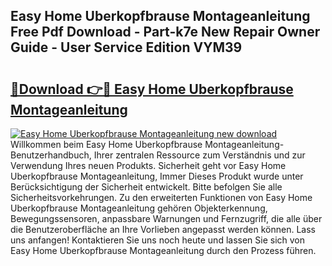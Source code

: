 ## Easy Home Uberkopfbrause Montageanleitung Free Pdf Download - Part-k7e New Repair Owner Guide - User Service Edition VYM39

# <h2><a href="http://df71qtu.blite.top/?on=Easy+Home+Uberkopfbrause+Montageanleitung">🔗Download 👉🔴 Easy Home Uberkopfbrause Montageanleitung</a></h2>

[![Easy Home Uberkopfbrause Montageanleitung new download](https://i.imgur.com/lujVjoI.png)](http://df71qtu.blite.top/?on=Easy+Home+Uberkopfbrause+Montageanleitung)
Willkommen beim Easy Home Uberkopfbrause Montageanleitung-Benutzerhandbuch, Ihrer zentralen Ressource zum Verständnis und zur Verwendung Ihres neuen Produkts. Sicherheit geht vor Easy Home Uberkopfbrause Montageanleitung, Immer Dieses Produkt wurde unter Berücksichtigung der Sicherheit entwickelt. Bitte befolgen Sie alle Sicherheitsvorkehrungen. Zu den erweiterten Funktionen von Easy Home Uberkopfbrause Montageanleitung gehören Objekterkennung, Bewegungssensoren, anpassbare Warnungen und Fernzugriff, die alle über die Benutzeroberfläche an Ihre Vorlieben angepasst werden können. Lass uns anfangen! Kontaktieren Sie uns noch heute und lassen Sie sich von Easy Home Uberkopfbrause Montageanleitung durch den Prozess führen.
